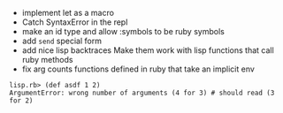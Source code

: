 - implement let as a macro
- Catch SyntaxError in the repl
- make an id type and allow :symbols to be ruby symbols
- add `send` special form
- add nice lisp backtraces
  Make them work with lisp functions that call ruby methods
- fix arg counts functions defined in ruby that take an implicit env

```
lisp.rb> (def asdf 1 2)
ArgumentError: wrong number of arguments (4 for 3) # should read (3 for 2)
```
